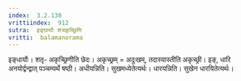 ```yaml
---
index:  3.2.130
vrittiindex:  912
sutra:  इङ्घार्योः शत्रकृच्छ्रिणि
vritti:  balamanorama 
---
```


इङ्धार्योः। शतृ- अकृच्छ्रिणीति छेदः। अकृच्छ्रम् = अदुःखम्, तदास्यास्तीति अकृच्छ्री। इङ्, धारि अनयोर्द्वन्द्वात् पञ्चम्यर्थे षष्ठी। अधीयन्निति। सुखमध्येतेत्यर्थः। धारयन्निति। सुखेन धारयितेत्यर्थः। 

